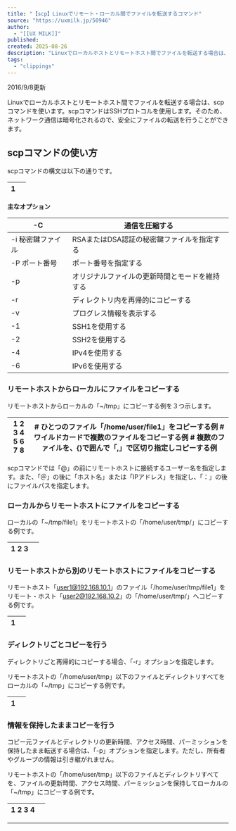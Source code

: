```yaml
---
title: "【scp】Linuxでリモート・ローカル間でファイルを転送するコマンド"
source: "https://uxmilk.jp/50946"
author:
  - "[[UX MILK]]"
published:
created: 2025-08-26
description: "Linuxでローカルホストとリモートホスト間でファイルを転送する場合は、scpコマンドを使います。scpコマンドはSSHプロトコルを使用します。そのため、ネットワーク通信は暗号化されるので、安全にファイルの転送を行うこと"
tags:
  - "clippings"
---
```

2016/9/8更新

Linuxでローカルホストとリモートホスト間でファイルを転送する場合は、scpコマンドを使います。scpコマンドはSSHプロトコルを使用します。そのため、ネットワーク通信は暗号化されるので、安全にファイルの転送を行うことができます。

## scpコマンドの使い方

scpコマンドの構文は以下の通りです。

| 1 |  |
| --- | --- |

**主なオプション**

| \-C | 通信を圧縮する |
| --- | --- |
| \-i 秘密鍵ファイル | RSAまたはDSA認証の秘密鍵ファイルを指定する |
| \-P ポート番号 | ポート番号を指定する |
| \-p | オリジナルファイルの更新時間とモードを維持する |
| \-r | ディレクトリ内を再帰的にコピーする |
| \-v | プログレス情報を表示する |
| \-1 | SSH1を使用する |
| \-2 | SSH2を使用する |
| \-4 | IPv4を使用する |
| \-6 | IPv6を使用する |

### リモートホストからローカルにファイルをコピーする

リモートホストからローカルの「~/tmp」にコピーする例を３つ示します。

| 1  2  3  4  5  6  7  8 | \# ひとつのファイル「/home/user/file1」をコピーする例  \# ワイルドカードで複数のファイルをコピーする例  \# 複数のファイルを、{}で囲んで「,」で区切り指定しコピーする例 |
| --- | --- |

scpコマンドでは「@」の前にリモートホストに接続するユーザー名を指定します。また、「＠」の後に「ホスト名」または「IPアドレス」を指定し、「：」の後にファイルパスを指定します。

### ローカルからリモートホストにファイルをコピーする

ローカルの「~/tmp/file1」をリモートホストの「/home/user/tmp/」にコピーする例です。

| 1  2  3 |  |
| --- | --- |

### リモートホストから別のリモートホストにファイルをコピーする

リモートホスト「user1@192.168.10.1」のファイル「/home/user/tmp/file1」をリモート・ホスト「user2@192.168.10.2」の「/home/user/tmp/」へコピーする例です。

| 1 |  |
| --- | --- |

### ディレクトリごとコピーを行う

ディレクトリごと再帰的にコピーする場合、「-r」オプションを指定します。

リモートホストの「/home/user/tmp」以下のファイルとディレクトリすべてをローカルの「~/tmp」にコピーする例です。

| 1 |  |
| --- | --- |

### 情報を保持したままコピーを行う

コピー元ファイルとディレクトリの更新時間、アクセス時間、パーミッションを保持したまま転送する場合は、「-p」オプションを指定します。ただし、所有者やグループの情報は引き継がれません。

リモートホストの「/home/user/tmp」以下のファイルとディレクトリすべてを、ファイルの更新時間、アクセス時間、パーミッションを保持してローカルの「~/tmp」にコピーする例です。

| 1  2  3  4 |  |
| --- | --- |

---